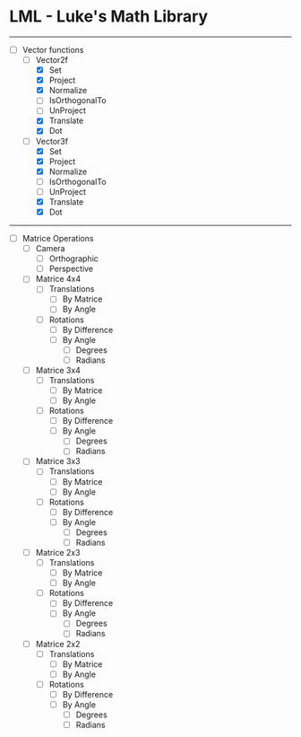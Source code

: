 # LML - Luke's Math Library

---

- [ ] Vector functions
	- [ ] Vector2f
		- [x] Set
		- [x] Project
		- [x] Normalize
		- [ ] IsOrthogonalTo
		- [ ] UnProject
		- [x] Translate
		- [x] Dot
	- [ ] Vector3f
		- [x] Set
		- [x] Project
		- [x] Normalize
		- [ ] IsOrthogonalTo
		- [ ] UnProject
		- [x] Translate
		- [x] Dot

-----
- [ ] Matrice Operations
	- [ ] Camera
		- [ ] Orthographic
		- [ ] Perspective
	- [ ] Matrice 4x4
		- [ ] Translations
			- [ ] By Matrice
			- [ ] By Angle
		- [ ] Rotations
			 - [ ] By Difference
			 - [ ] By Angle
				- [ ] Degrees
				- [ ] Radians
	- [ ] Matrice 3x4
		- [ ] Translations
			- [ ] By Matrice
			- [ ] By Angle
		- [ ] Rotations
			 - [ ] By Difference
			 - [ ] By Angle
				- [ ] Degrees
				- [ ] Radians
	- [ ] Matrice 3x3
		- [ ] Translations
			- [ ] By Matrice
			- [ ] By Angle
		- [ ] Rotations
			 - [ ] By Difference
			 - [ ] By Angle
				- [ ] Degrees
				- [ ] Radians
	- [ ] Matrice 2x3
		- [ ] Translations
			- [ ] By Matrice
			- [ ] By Angle
		- [ ] Rotations
			 - [ ] By Difference
			 - [ ] By Angle
				- [ ] Degrees
				- [ ] Radians
				
	- [ ] Matrice 2x2
		- [ ] Translations
			- [ ] By Matrice
			- [ ] By Angle
		- [ ] Rotations
			 - [ ] By Difference
			 - [ ] By Angle
				- [ ] Degrees
				- [ ] Radians
